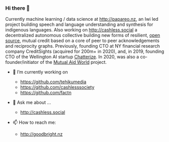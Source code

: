 ### Hi there 👋

Currently machine learning / data science at http://papareo.nz, an Iwi led project building speech and language understanding and synthesis for indigenous languages. Also working on http://cashless.social a decentralized autonomous collective building new forms of resilient, [open source](https://github.com/cashlesssociety), mutual credit based on a core of peer to peer acknowledgements and reciprocity graphs. Previously, founding CTO at NY financial research company CreditSights (acquired for 200m+ in 2020), and, in 2019, founding CTO of the Wellington AI startup [Chatterize](http://speakia.app). In 2020, was also a co-founder/initiator of the [Mutual Aid World](http://mutualaid.world) project.

- 🔭 I’m currently working on

   - https://github.com/tehikumedia
   - https://github.com/cashlesssociety
   - https://github.com/factn

- 💬 Ask me about ...

   - http://cashless.social

- 📫 How to reach me: 
 
   - http://goodbright.nz 
